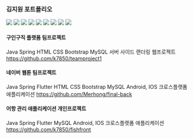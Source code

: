 ### 김지원 포트폴리오

<div>
<img src="https://img.shields.io/badge/JAVA-007396?style=for-the-badge&logo=java&logoColor=white">
<img src="https://img.shields.io/badge/Spring-6DB33F?style=for-the-badge&logo=Spring&logoColor=white">
<img src="https://img.shields.io/badge/Dart-2C2255?style=for-the-badge&logo=Dart%20IDE&logoColor=white">
<img src="https://img.shields.io/badge/flutter-02569B?style=for-the-badge&logo=Flutter&logoColor=white">
<img src="https://img.shields.io/badge/HTML5-E34F26?style=for-the-badge&logo=HTML5&logoColor=white">
<img src="https://img.shields.io/badge/CSS3-1572B6?style=for-the-badge&logo=css3&logoColor=white"/>
<img src="https://img.shields.io/badge/Bootstrap-7952B3?style=for-the-badge&logo=bootstrap&logoColor=white"/>
<img src="https://img.shields.io/badge/MySQL-4479A1?style=for-the-badge&logo=MySQL&logoColor=white">
<img src="https://img.shields.io/badge/github-181717?style=for-the-badge&logo=github&logoColor=white">
</div>


#### 구인구직 플랫폼 팀프로젝트
Java Spring HTML CSS Bootstrap MySQL
서버 사이드 랜더링 웹프로젝트
https://github.com/k7850/teamproject1

#### 네이버 웹툰 팀프로젝트
Java Spring Flutter HTML CSS Bootstrap MySQL
Android, IOS 크로스플랫폼 애플리케이션
https://github.com/Merhong/final-back

#### 어항 관리 애플리케이션 개인프로젝트
Java Spring Flutter MySQL
Android, IOS 크로스플랫폼 애플리케이션
https://github.com/k7850/fishfront
